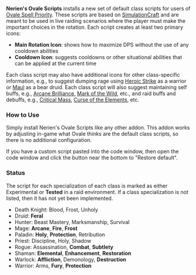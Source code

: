 **Nerien's Ovale Scripts** installs a new set of default class scripts for users of [Ovale Spell Priority](http://www.curse.com/addons/wow/ovale).  These scripts are based on [SimulationCraft](http://code.google.com/p/simulationcraft/) and are meant to be used in live raiding scenarios where the player must make the important choices in the rotation.  Each script creates at least two primary icons:

- **Main Rotation Icon**: shows how to maximize DPS without the use of any cooldown abilities
- **Cooldown Icon**: suggests cooldowns or other situational abilities that can be applied at the current time

Each class script may also have additional icons for other class-specific information, e.g., to suggest dumping rage using [Heroic Strike](http://www.wowhead.com/spell=78) as a warrior or [Maul](http://www.wowhead.com/spell=6807) as a bear druid.  Each class script will also suggest maintaining self buffs, e.g., [Arcane Brilliance](http://www.wowhead.com/spell=1459), [Mark of the Wild](http://www.wowhead.com/spell=1126), etc., and raid buffs and debuffs, e.g., [Critical Mass](http://www.wowhead.com/spell=22959), [Curse of the Elements](http://www.wowhead.com/spell=1490), etc.

### How to Use ###

Simply install Nerien's Ovale Scripts like any other addon.  This addon works by adjusting in-game what Ovale thinks are the default class scripts, so there is no additional configuration.

If you have a custom script pasted into the code window, then open the code window and click the button near the bottom to "Restore default".

### Status ###

The script for each specialization of each class is marked as either Experimental or **Tested** in a raid environment.  If a class specialization is not listed, then it has not yet been implemented.

- Death Knight: Blood, Frost, Unholy
- Druid: **Feral**
- Hunter: Beast Mastery, Marksmanship, Survival
- Mage: **Arcane**, **Fire**, **Frost**
- Paladin: **Holy**, **Protection**, Retribution
- Priest: Discipline, Holy, Shadow
- Rogue: Assassination, **Combat**, **Subtlety**
- Shaman: **Elemental**, **Enhancement**, **Restoration**
- Warlock: **Affliction**, Demonology, **Destruction**
- Warrior: Arms, **Fury**, **Protection**

